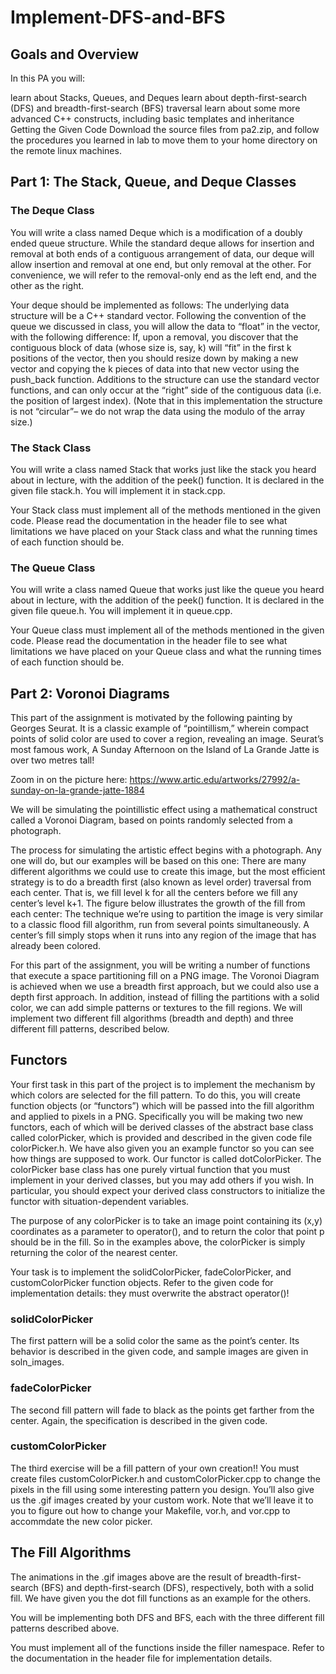 # Implement-DFS-and-BFS
## Goals and Overview
In this PA you will:

learn about Stacks, Queues, and Deques
learn about depth-first-search (DFS) and breadth-first-search (BFS) traversal
learn about some more advanced C++ constructs, including basic templates and inheritance
Getting the Given Code
Download the source files from pa2.zip, and follow the procedures you learned in lab to move them to your home directory on the remote linux machines.

## Part 1: The Stack, Queue, and Deque Classes
### The Deque Class
You will write a class named Deque which is a modification of a doubly ended queue structure. While the standard deque allows for insertion and removal at both ends of a contiguous arrangement of data, our deque will allow insertion and removal at one end, but only removal at the other. For convenience, we will refer to the removal-only end as the left end, and the other as the right.

Your deque should be implemented as follows: The underlying data structure will be a C++ standard vector. Following the convention of the queue we discussed in class, you will allow the data to “float” in the vector, with the following difference: If, upon a removal, you discover that the contiguous block of data (whose size is, say, k) will “fit” in the first k positions of the vector, then you should resize down by making a new vector and copying the k pieces of data into that new vector using the push_back function. Additions to the structure can use the standard vector functions, and can only occur at the “right” side of the contiguous data (i.e. the position of largest index). (Note that in this implementation the structure is not “circular”– we do not wrap the data using the modulo of the array size.)

### The Stack Class
You will write a class named Stack that works just like the stack you heard about in lecture, with the addition of the peek() function. It is declared in the given file stack.h. You will implement it in stack.cpp.

Your Stack class must implement all of the methods mentioned in the given code. Please read the documentation in the header file to see what limitations we have placed on your Stack class and what the running times of each function should be.

### The Queue Class
You will write a class named Queue that works just like the queue you heard about in lecture, with the addition of the peek() function. It is declared in the given file queue.h. You will implement it in queue.cpp.

Your Queue class must implement all of the methods mentioned in the given code. Please read the documentation in the header file to see what limitations we have placed on your Queue class and what the running times of each function should be.

## Part 2: Voronoi Diagrams
This part of the assignment is motivated by the following painting by Georges Seurat. It is a classic example of “pointillism,” wherein compact points of solid color are used to cover a region, revealing an image. Seurat’s most famous work, A Sunday Afternoon on the Island of La Grande Jatte is over two metres tall!

Zoom in on the picture here: https://www.artic.edu/artworks/27992/a-sunday-on-la-grande-jatte-1884

We will be simulating the pointillistic effect using a mathematical construct called a Voronoi Diagram, based on points randomly selected from a photograph.

The process for simulating the artistic effect begins with a photograph. Any one will do, but our examples will be based on this one:
There are many different algorithms we could use to create this image, but the most efficient strategy is to do a breadth first (also known as level order) traversal from each center. That is, we fill level k for all the centers before we fill any center’s level k+1. The figure below illustrates the growth of the fill from each center:
The technique we’re using to partition the image is very similar to a classic flood fill algorithm, run from several points simultaneously. A center’s fill simply stops when it runs into any region of the image that has already been colored.

For this part of the assignment, you will be writing a number of functions that execute a space partitioning fill on a PNG image. The Voronoi Diagram is achieved when we use a breadth first approach, but we could also use a depth first approach. In addition, instead of filling the partitions with a solid color, we can add simple patterns or textures to the fill regions. We will implement two different fill algorithms (breadth and depth) and three different fill patterns, described below.

## Functors
Your first task in this part of the project is to implement the mechanism by which colors are selected for the fill pattern. To do this, you will create function objects (or “functors”) which will be passed into the fill algorithm and applied to pixels in a PNG. Specifically you will be making two new functors, each of which will be derived classes of the abstract base class called colorPicker, which is provided and described in the given code file colorPicker.h. We have also given you an example functor so you can see how things are supposed to work. Our functor is called dotColorPicker. The colorPicker base class has one purely virtual function that you must implement in your derived classes, but you may add others if you wish. In particular, you should expect your derived class constructors to initialize the functor with situation-dependent variables.

The purpose of any colorPicker is to take an image point containing its (x,y) coordinates as a parameter to operator(), and to return the color that point p should be in the fill. So in the examples above, the colorPicker is simply returning the color of the nearest center.

Your task is to implement the solidColorPicker, fadeColorPicker, and customColorPicker function objects. Refer to the given code for implementation details: they must overwrite the abstract operator()!

### solidColorPicker 
The first pattern will be a solid color the same as the point’s center. Its behavior is described in the given code, and sample images are given in soln_images.

### fadeColorPicker 
The second fill pattern will fade to black as the points get farther from the center. Again, the specification is described in the given code.

### customColorPicker 
The third exercise will be a fill pattern of your own creation!! You must create files customColorPicker.h and customColorPicker.cpp to change the pixels in the fill using some interesting pattern you design. You’ll also give us the .gif images created by your custom work. Note that we’ll leave it to you to figure out how to change your Makefile, vor.h, and vor.cpp to accommdate the new color picker.

## The Fill Algorithms
The animations in the .gif images above are the result of breadth-first-search (BFS) and depth-first-search (DFS), respectively, both with a solid fill. We have given you the dot fill functions as an example for the others.

You will be implementing both DFS and BFS, each with the three different fill patterns described above.

You must implement all of the functions inside the filler namespace. Refer to the documentation in the header file for implementation details.
